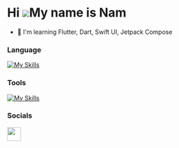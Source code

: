Hi ![](https://user-images.githubusercontent.com/18350557/176309783-0785949b-9127-417c-8b55-ab5a4333674e.gif)My name is Nam
===========================================================================================================================

* 🧠  I'm learning Flutter, Dart, Swift UI, Jetpack Compose

### Language

[![My Skills](https://skillicons.dev/icons?i=dart,flutter,kotlin,cs,sqlite)](https://skillicons.dev)

### Tools
[![My Skills](https://skillicons.dev/icons?i=androidstudio,vscode,figma,visualstudio,obsidian)](https://skillicons.dev)

### Socials

<p align="left"> <a href="https://www.github.com/namhi" target="_blank" rel="noreferrer"> <picture> <source media="(prefers-color-scheme: dark)" srcset="https://raw.githubusercontent.com/danielcranney/readme-generator/main/public/icons/socials/github-dark.svg" /> <source media="(prefers-color-scheme: light)" srcset="https://raw.githubusercontent.com/danielcranney/readme-generator/main/public/icons/socials/github.svg" /> <img src="https://raw.githubusercontent.com/danielcranney/readme-generator/main/public/icons/socials/github.svg" width="32" height="32" /> </picture> </a></p>
